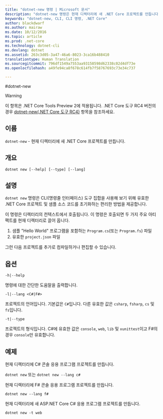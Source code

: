 ```yaml
---
title: "dotnet-new 명령 | Microsoft 문서"
description: "dotnet-new 명령은 현재 디렉터리에 새 .NET Core 프로젝트를 만듭니다."
keywords: "dotnet-new, CLI, CLI 명령, .NET Core"
author: blackdwarf
ms.author: mairaw
ms.date: 10/12/2016
ms.topic: article
ms.prod: .net-core
ms.technology: dotnet-cli
ms.devlang: dotnet
ms.assetid: 263c3d05-3a47-46a6-8023-3ca16b488410
translationtype: Human Translation
ms.sourcegitcommit: 796df1549a7553aa93158598d62338c02d4df73e
ms.openlocfilehash: a49fe94ca8f678c614fb7f58767693c73e34c737

---
```


#<a name="dotnet-new"></a>dotnet-new

> [!WARNING]
> 이 항목은 .NET Core Tools Preview 2에 적용됩니다. .NET Core 도구 RC4 버전의 경우 [dotnet-new(.NET Core 도구 RC4)](../preview3/tools/dotnet-new.md) 항목을 참조하세요.

## <a name="name"></a>이름
`dotnet-new` - 현재 디렉터리에 새 .NET Core 프로젝트를 만듭니다.

## <a name="synopsis"></a>개요
`dotnet new [--help] [--type] [--lang]`

## <a name="description"></a>설명
`dotnet new` 명령은 CLI(명령줄 인터페이스) 도구 집합을 사용해 보기 위해 유효한 .NET Core 프로젝트 및 샘플 소스 코드를 초기화하는 편리한 방법을 제공합니다. 

이 명령은 디렉터리의 컨텍스트에서 호출됩니다. 이 명령은 호출되면 두 가지 주요 아티팩트를 현재 디렉터리로 끌어 옵니다. 

1. 샘플 "Hello World" 프로그램을 포함하는 `Program.cs`(또는 `Program.fs`) 파일
2. 유효한 `project.json` 파일

그런 다음 프로젝트를 추가로 컴파일하거나 편집할 수 있습니다. 

## <a name="options"></a>옵션

`-h|--help`

명령에 대한 간단한 도움말을 출력합니다.  

`-l|--lang <C#|F#>`

프로젝트의 언어입니다. 기본값은 `C#`입니다. 다른 유효한 값은 `csharp`, `fsharp`, `cs` 및 `fs`입니다.

`-t|--type`

프로젝트의 형식입니다. C#에 유효한 값은 `console`, `web`, `lib` 및 `xunittest`이고 F#의 경우 `console`만 유효합니다. 

## <a name="examples"></a>예제

현재 디렉터리에 C# 콘솔 응용 프로그램 프로젝트를 만듭니다.

`dotnet new` 또는 `dotnet new --lang c#` 
   
현재 디렉터리에 F# 콘솔 응용 프로그램 프로젝트를 만듭니다.

`dotnet new --lang f#`
  
현재 디렉터리에 새 ASP.NET Core C# 응용 프로그램 프로젝트를 만듭니다.

`dotnet new -t web`


<!--HONumber=Feb17_HO2-->


